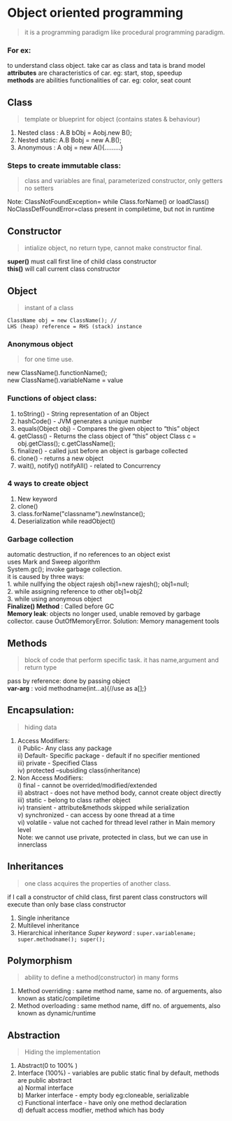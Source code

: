 # Object oriented programming  
> it is a programming paradigm like procedural programming paradigm.

### For ex: 
to understand class object. take car as class and tata is brand model    
**attributes** are characteristics of car. eg: start, stop, speedup  
**methods** are abilities functionalities of car. eg: color, seat count  

## Class  
> template or blueprint for object (contains states & behaviour)  

1. Nested class : A.B bObj = Aobj.new B();  
2. Nested static: A.B Bobj = new A.B();  
3. Anonymous : A obj = new A(){.........}  

### Steps to create immutable class: 
> class and variables are final, parameterized constructor, only getters no setters  

Note: ClassNotFoundException=  while Class.forName() or loadClass()   
NoClassDefFoundError=class present in compiletime, but not in runtime    

## Constructor  
> intialize object, no return type, cannot make constructor final.  

**super()** must call first line of child class constructor  
**this()** will call current class constructor  

## Object  
> instant of a class

``` 
ClassName obj = new ClassName(); //
LHS (heap) reference = RHS (stack) instance

```
### Anonymous object 
> for one time use.

new ClassName().functionName();  
new ClassName().variableName = value  

### Functions of object class:  
1. toString()  - String representation of an Object 
2. hashCode() - JVM generates a unique number
3. equals(Object obj) - Compares the given object to “this” object 
4. getClass() - Returns the class object of “this” object 
	Class c = obj.getClass(); c.getClassName();
5. finalize() -  called just before an object is garbage collected
6. clone() - returns a new object
7. wait(), notify() notifyAll()  - related to Concurrency 

### 4 ways to create object  
1. New keyword
2. clone()   
3. class.forName("classname").newInstance();
4. Deserialization while readObject()
	
### Garbage collection  
automatic destruction, if no references to an object exist  
uses Mark and Sweep algorithm    
System.gc(); invoke garbage collection.  
it is caused by three ways:    
	1. while nullfying the object     rajesh obj1=new rajesh();    obj1=null;  
	2. while assigning reference to other         obj1=obj2  
	3. while using anonymous object  
**Finalize() Method** : Called before GC  
**Memory leak**:  objects no longer used, unable removed by garbage collector. cause OutOfMemoryError. Solution: Memory management tools   

## Methods  
> block of code that perform specific task.
> it has name,argument and return type

pass by reference: done by passing object  
**var-arg** :  void methodname(int...a){//use as a[];}  

## Encapsulation:   
> hiding data

1. Access Modifiers:  
	i) Public- Any class any package  
	ii) Default- Specific package - default if no specifier mentioned  
	iii) private - Specified Class  
	iv) protected –subsiding class(inheritance)  
2. Non Access Modifiers:  
	i) final - cannot be overrided/modified/extended  
	ii) abstract - does not have method body, cannot create object directly    
	iii) static - belong to class rather object   
	iv) transient - attribute&methods skipped while serialization  
	v) synchronized - can access by oone thread at a time  
	vi) volatile - value not cached for thread level rather in Main memory level   
Note: we cannot use private, protected in class, but we can use in innerclass 

## Inheritances  
> one class acquires the properties of another class.  

if I call a constructor of child class, first parent class constructors will execute than only base class constructor
1. Single inheritance
2. Multilevel inheritance
3. Hierarchical inheritance
*Super keyword* :  ```super.variablename; super.methodname(); super();```

## Polymorphism  
> ability to define a method(constructor) in many forms     

1. Method overriding : same method name, same no. of arguements, also known as static/compiletime  
2. Method overloading : same method name, diff no. of arguements, also known as dynamic/runtime  

## Abstraction  
> Hiding the implementation  

1. Abstract(0 to 100% ) 
2. Interface (100%) - variables are public static final by default, methods are public abstract  
	a) Normal interface  
	b) Marker interface - empty body eg:cloneable, serializable  
	c) Functional interface - have only one method declaration  
	d) defualt access modfier, method which has body	  


